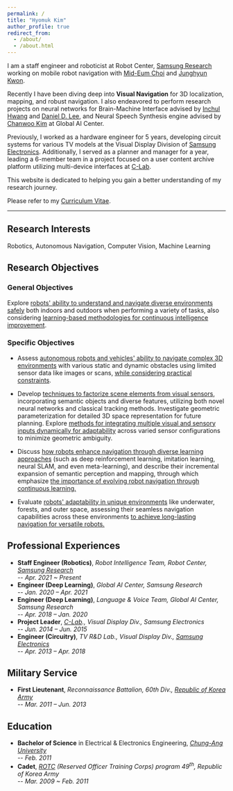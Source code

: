 ```yaml
---
permalink: /
title: "Hyomuk Kim"
author_profile: true
redirect_from:
  - /about/
  - /about.html
---
```


I am a staff engineer and roboticist at Robot Center, [Samsung Research](https://research.samsung.com) working on mobile robot navigation with [Mid-Eum Choi](https://linkedin.com/in/mid-eum-choi-ba106017a) and [Junghyun Kwon](https://linkedin.com/in/junghyun-kwon).

Recently I have been diving deep into **Visual Navigation** for 3D localization, mapping, and robust navigation.
I also endeavored to perform research projects on neural networks for Brain-Machine Interface advised by [Inchul Hwang](https://linkedin.com/in/inchul-hwang-76463831) and [Daniel D. Lee](https://www.ece.cornell.edu/faculty-directory/daniel-dongyuel-lee), and Neural Speech Synthesis engine advised by [Chanwoo Kim](https://linkedin.com/in/chanwoo-kim-2628a622) at Global AI Center.

Previously, I worked as a hardware engineer for 5 years, developing circuit systems for various TV models at the Visual Display Division of [Samsung Electronics](https://www.samsung.com). Additionally, I served as a planner and manager for a year, leading a 6-member team in a project focused on a user content archive platform utilizing multi-device interfaces at [C-Lab](https://samsungclab.com/).

This website is dedicated to helping you gain a better understanding of my research journey.

Please refer to my [Curriculum Vitae](https://hyomuk-kim.github.io/files/cv_hyomuk-kim.pdf).

***

## Research Interests
Robotics, Autonomous Navigation, Computer Vision, Machine Learning

## Research Objectives
### General Objectives
Explore <u>robots' ability to understand and navigate diverse environments safely</u> both indoors and outdoors when performing a variety of tasks, also considering <u>learning-based methodologies for continuous intelligence improvement</u>.

### Specific Objectives
* Assess <u>autonomous robots and vehicles' ability to navigate complex 3D environments</u> with various static and dynamic obstacles using limited sensor data like images or scans, <u>while considering practical constraints</u>.

* Develop <u>techniques to factorize scene elements from visual sensors</u>, incorporating semantic objects and diverse features, utilizing both novel neural networks and classical tracking methods. Investigate geometric parameterization for detailed 3D space representation for future planning. Explore <u>methods for integrating multiple visual and sensory inputs dynamically for adaptability</u> across varied sensor configurations to minimize geometric ambiguity.

* Discuss <u>how robots enhance navigation through diverse learning approaches</u> (such as deep reinforcement learning, imitation learning, neural SLAM, and even meta-learning), and describe their incremental expansion of semantic perception and mapping, through which emphasize <u>the importance of evolving robot navigation through continuous learning.</u>

* Evaluate <u>robots' adaptability in unique environments</u> like underwater, forests, and outer space, assessing their seamless navigation capabilities across these environments <u>to achieve long-lasting navigation for versatile robots.</u>

## Professional Experiences
* **Staff Engineer (Robotics)**, _Robot Intelligence Team, Robot Center, [Samsung Research](https://research.samsung.com)_  
  -- _Apr. 2021 ~ Present_
* **Engineer (Deep Learning)**, _Global AI Center, Samsung Research_  
  -- _Jan. 2020 – Apr. 2021_
* **Engineer (Deep Learning)**, _Language & Voice Team, Global AI Center, Samsung Research_  
  -- _Apr. 2018 – Jan. 2020_
* **Project Leader**, _[C-Lab](https://samsungclab.com/)., Visual Display Div., Samsung Electronics_  
  -- _Jun. 2014 – Jun. 2015_
* **Engineer (Circuitry)**, _TV R&D Lab., Visual Display Div., [Samsung Electronics](https://www.samsung.com)_  
  -- _Apr. 2013 – Apr. 2018_

## Military Service
* **First Lieutenant**, _Reconnaissance Battalion, 60th Div., [Republic of Korea Army](https://www.army.mil.kr/english/index..do)_  
  -- _Mar. 2011 – Jun. 2013_

## Education
* **Bachelor of Science** in Electrical & Electronics Engineering, _[Chung-Ang University](https://neweng.cau.ac.kr/index.do)_  
  -- _Feb. 2011_
* **Cadet**, _[ROTC](https://www.armyofficer.mil.kr:460/) (Reserved Officer Training Corps) program 49<sup>th</sup>, Republic of Korea Army_  
  -- _Mar. 2009 ~ Feb. 2011_

